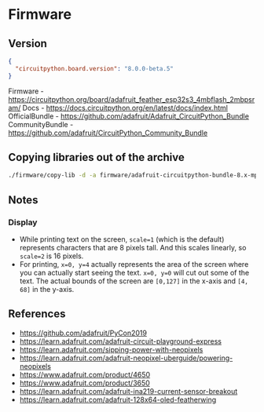 # Firmware

## Version

```json
{
  "circuitpython.board.version": "8.0.0-beta.5"
}
```

Firmware - https://circuitpython.org/board/adafruit_feather_esp32s3_4mbflash_2mbpsram/
Docs - https://docs.circuitpython.org/en/latest/docs/index.html
OfficialBundle - https://github.com/adafruit/Adafruit_CircuitPython_Bundle
CommunityBundle - https://github.com/adafruit/CircuitPython_Community_Bundle

## Copying libraries out of the archive

```sh
./firmware/copy-lib -d -a firmware/adafruit-circuitpython-bundle-8.x-mpy-20221216.zip -l ./firmware/libraries.json
```

## Notes

### Display

- While printing text on the screen, `scale=1` (which is the default) represents characters that are 8 pixels tall. And this scales linearly, so `scale=2` is 16 pixels.
- For printing, `x=0, y=4` actually represents the area of the screen where you can actually start seeing the text. `x=0, y=0` will cut out some of the text. The actual bounds of the screen are `[0,127]` in the x-axis and `[4, 68]` in the y-axis.

## References

- https://github.com/adafruit/PyCon2019
- https://learn.adafruit.com/adafruit-circuit-playground-express
- https://learn.adafruit.com/sipping-power-with-neopixels
- https://learn.adafruit.com/adafruit-neopixel-uberguide/powering-neopixels
- https://www.adafruit.com/product/4650
- https://www.adafruit.com/product/3650
- https://learn.adafruit.com/adafruit-ina219-current-sensor-breakout
- https://learn.adafruit.com/adafruit-128x64-oled-featherwing
